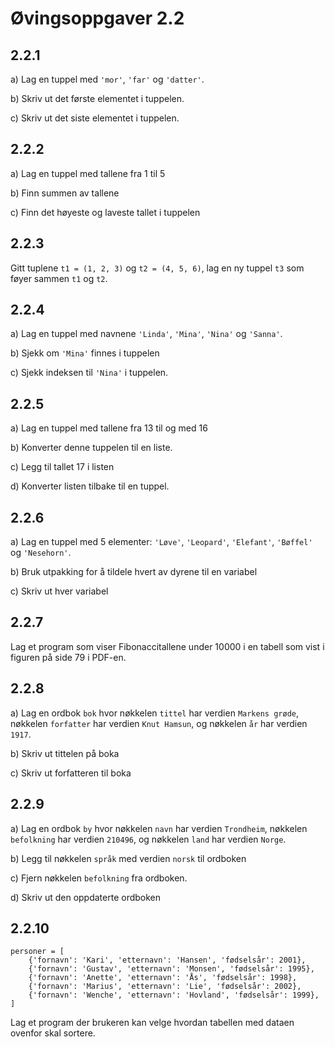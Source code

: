 # Øvingsoppgaver 2.2

## 2.2.1
a) Lag en tuppel med `'mor'`, `'far'` og `'datter'`.

b) Skriv ut det første elementet i tuppelen.

c) Skriv ut det siste elementet i tuppelen.

## 2.2.2
a) Lag en tuppel med tallene fra 1 til 5

b) Finn summen av tallene

c) Finn det høyeste og laveste tallet i tuppelen

## 2.2.3
Gitt tuplene `t1 = (1, 2, 3)` og `t2 = (4, 5, 6)`, lag en ny tuppel `t3` som føyer sammen `t1` og `t2`.

## 2.2.4
a) Lag en tuppel med navnene `'Linda'`, `'Mina'`, `'Nina'` og `'Sanna'`.

b) Sjekk om `'Mina'` finnes i tuppelen 

c) Sjekk indeksen til `'Nina'` i tuppelen.

## 2.2.5
a) Lag en tuppel med tallene fra 13 til og med 16

b) Konverter denne tuppelen til en liste.

c) Legg til tallet 17 i listen

d) Konverter listen tilbake til en tuppel.

## 2.2.6
a) Lag en tuppel med 5 elementer: `'Løve'`, `'Leopard'`, `'Elefant'`, `'Bøffel'` og `'Nesehorn'`.

b) Bruk utpakking for å tildele hvert av dyrene til en variabel

c) Skriv ut hver variabel

## 2.2.7
Lag et program som viser Fibonaccitallene under 10000 i en tabell som vist i figuren på side 79 i PDF-en.


## 2.2.8
a) Lag en ordbok `bok` hvor nøkkelen `tittel` har verdien `Markens grøde`, nøkkelen `forfatter` har verdien `Knut Hamsun`, og nøkkelen `år` har verdien `1917`.

b) Skriv ut tittelen på boka

c) Skriv ut forfatteren til boka

## 2.2.9
a) Lag en ordbok `by` hvor nøkkelen `navn` har verdien `Trondheim`, nøkkelen `befolkning` har verdien `210496`, og nøkkelen `land` har verdien `Norge`.

b) Legg til nøkkelen `språk` med verdien `norsk` til ordboken

c) Fjern nøkkelen `befolkning` fra ordboken.

d) Skriv ut den oppdaterte ordboken

## 2.2.10
```
personer = [
    {'fornavn': 'Kari', 'etternavn': 'Hansen', 'fødselsår': 2001},
    {'fornavn': 'Gustav', 'etternavn': 'Monsen', 'fødselsår': 1995},
    {'fornavn': 'Anette', 'etternavn': 'Ås', 'fødselsår': 1998},
    {'fornavn': 'Marius', 'etternavn': 'Lie', 'fødselsår': 2002},
    {'fornavn': 'Wenche', 'etternavn': 'Hovland', 'fødselsår': 1999},
]
```

Lag et program der brukeren kan velge hvordan tabellen med dataen ovenfor skal sortere.

